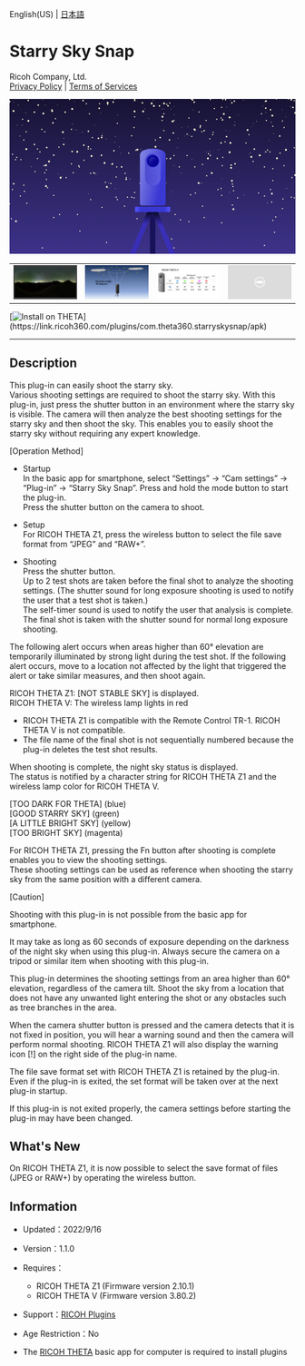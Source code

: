 English(US) | [日本語](README.ja.md)

# Starry Sky Snap
Ricoh Company, Ltd.  
[Privacy Policy](../../README.md#privacy-policy) | [Terms of Services](../../README.md#terms-of-services)

<div align="center">
 <img src="1.png">

 <table>
  <tr>
   <td><img src="2.png"></td>
   <td><img src="3.png"></td>
   <td><img src="4.png"></td>
   <td><img src="../../resources/common/img/noimg.png"></td>
  </tr>
 </table>
</div>

[![Install on THETA](https://assets.ricoh360.com/image/upload/v1/front/theta/install-button.svg?)](https://link.ricoh360.com/plugins/com.theta360.starryskysnap/apk)

***

## Description
This plug-in can easily shoot the starry sky.  
Various shooting settings are required to shoot the starry sky. With this plug-in, just press the shutter button in an environment where the starry sky is visible. The camera will then analyze the best shooting settings for the starry sky and then shoot the sky. This enables you to easily shoot the starry sky without requiring any expert knowledge.  

[Operation Method]  

- Startup  
In the basic app for smartphone, select “Settings” → “Cam settings” → “Plug-in” → “Starry Sky Snap”.
Press and hold the mode button to start the plug-in.  
Press the shutter button on the camera to shoot.  

- Setup  
For RICOH THETA Z1, press the wireless button to select the file save format from “JPEG” and “RAW+”.  

- Shooting  
Press the shutter button.  
Up to 2 test shots are taken before the final shot to analyze the shooting settings. (The shutter sound for long exposure shooting is used to notify the user that a test shot is taken.)  
The self-timer sound is used to notify the user that analysis is complete.  
The final shot is taken with the shutter sound for normal long exposure shooting.  

The following alert occurs when areas higher than 60° elevation are temporarily illuminated by strong light during the test shot. If the following alert occurs, move to a location not affected by the light that triggered the alert or take similar measures, and then shoot again.  

RICOH THETA Z1: [NOT STABLE SKY] is displayed.  
RICOH THETA V: The wireless lamp lights in red  

* RICOH THETA Z1 is compatible with the Remote Control TR-1. RICOH THETA V is not compatible.  
* The file name of the final shot is not sequentially numbered because the plug-in deletes the test shot results.  

When shooting is complete, the night sky status is displayed.  
The status is notified by a character string for RICOH THETA Z1 and the wireless lamp color for RICOH THETA V.  

[TOO DARK FOR THETA] (blue)  
[GOOD STARRY SKY] (green)  
[A LITTLE BRIGHT SKY] (yellow)  
[TOO BRIGHT SKY] (magenta)  

For RICOH THETA Z1, pressing the Fn button after shooting is complete enables you to view the shooting settings.  
These shooting settings can be used as reference when shooting the starry sky from the same position with a different camera.  


[Caution]  

Shooting with this plug-in is not possible from the basic app for smartphone.  

It may take as long as 60 seconds of exposure depending on the darkness of the night sky when using this plug-in. Always secure the camera on a tripod or similar item when shooting with this plug-in.  

This plug-in determines the shooting settings from an area higher than 60° elevation, regardless of the camera tilt. Shoot the sky from a location that does not have any unwanted light entering the shot or any obstacles such as tree branches in the area.  

When the camera shutter button is pressed and the camera detects that it is not fixed in position, you will hear a warning sound and then the camera will perform normal shooting. RICOH THETA Z1 will also display the warning icon [!] on the right side of the plug-in name.  

The file save format set with RICOH THETA Z1 is retained by the plug-in. Even if the plug-in is exited, the set format will be taken over at the next plug-in startup.  

If this plug-in is not exited properly, the camera settings before starting the plug-in may have been changed.  

## What's New
On RICOH THETA Z1, it is now possible to select the save format of files (JPEG or RAW+) by operating the wireless button.

## Information
  * Updated：2022/9/16
  * Version：1.1.0
  * Requires：
    * RICOH THETA Z1 (Firmware version 2.10.1)
    * RICOH THETA V (Firmware version 3.80.2)
  * Support：[RICOH Plugins](https://support.theta360.com/ja/)
  * Age Restriction：No

* The [RICOH THETA](https://theta360.com/ja/about/application/pc.html#app-detail-01) basic app for computer is required to install plugins
